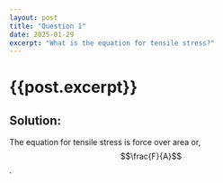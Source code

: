 ```yaml
---
layout: post
title: "Question 1"
date: 2025-01-29
excerpt: "What is the equation for tensile stress?"
---
```


# {{post.excerpt}}

## Solution:
The equation for tensile stress is force over area or, $$\frac{F}{A}$$. 